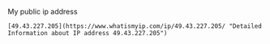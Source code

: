 My public ip address
```
[49.43.227.205](https://www.whatismyip.com/ip/49.43.227.205/ "Detailed Information about IP address 49.43.227.205")
```
